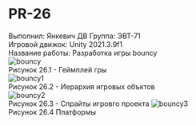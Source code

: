 # PR-26
Выполнил: Янкевич ДВ Группа: ЭВТ-71  
Игровой движок: Unity 2021.3.9f1  
Название работы: Разработка игры bouncy  
![bouncy](https://user-images.githubusercontent.com/119736937/205517583-77f9c1e2-f8dc-41aa-8c9b-e34748aebb69.png)  
Рисунок 26.1 - Геймплей гры  
![bouncy1](https://user-images.githubusercontent.com/119736937/205517606-37185d14-4986-4cb6-8682-48dd8da5460e.PNG)  
Рисунок 26.2  - Иерархия игровых объктов  
![bouncy2](https://user-images.githubusercontent.com/119736937/205517682-df406864-6307-475d-a14b-bf29bf9cab09.PNG)  
Рисунок 26.3 - Спрайты игровго проекта
![bouncy3](https://user-images.githubusercontent.com/119736937/205517724-4072c678-d5c3-410c-8ad4-678601c537b9.PNG)  
Рисунок 26.4 Платформы
